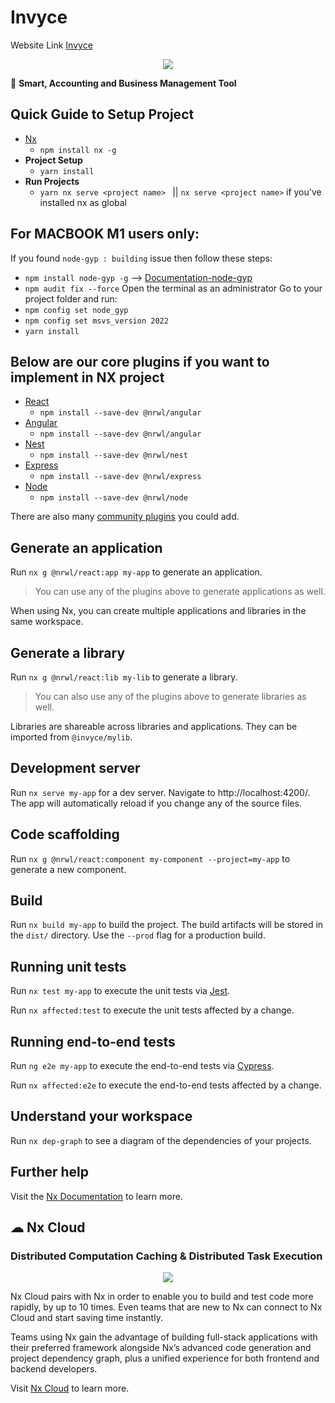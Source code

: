 # Invyce

Website Link [Invyce](https://invyce.com/)

<p style="text-align: center;"><img src="https://invyce.com/wp-content/uploads/2021/06/fb-invyce.jpg" ></p>

🔎 **Smart, Accounting and Business Management Tool**

## Quick Guide to Setup Project


- [Nx](https://nx.dev/getting-started/nx-setup)
  - `npm install nx -g`
- **Project Setup**
  - `yarn install`
- **Run Projects**
  - `yarn nx serve <project name> ` || `nx serve <project name>` if you've installed nx as global

## For MACBOOK M1 users only:
 
 If you found `node-gyp : building` issue then follow these steps:

- `npm install node-gyp -g`  --> [Documentation-node-gyp](https://www.npmjs.com/package/node-gyp)
- `npm audit fix --force`
  Open the terminal as an administrator
  Go to your project folder and run:
- `npm config set node_gyp`
- `npm config set msvs_version 2022`
- `yarn install`




## Below are our core plugins if you want to implement in NX project

- [React](https://reactjs.org)
  - `npm install --save-dev @nrwl/angular`
- [Angular](https://angular.io)
  - `npm install --save-dev @nrwl/angular`
- [Nest](https://nestjs.com)
  - `npm install --save-dev @nrwl/nest`
- [Express](https://expressjs.com)
  - `npm install --save-dev @nrwl/express`
- [Node](https://nodejs.org)
  - `npm install --save-dev @nrwl/node`

There are also many [community plugins](https://nx.dev/community) you could add.

## Generate an application 

Run `nx g @nrwl/react:app my-app` to generate an application.

> You can use any of the plugins above to generate applications as well.

When using Nx, you can create multiple applications and libraries in the same workspace.

## Generate a library

Run `nx g @nrwl/react:lib my-lib` to generate a library.

> You can also use any of the plugins above to generate libraries as well.

Libraries are shareable across libraries and applications. They can be imported from `@invyce/mylib`.

## Development server

Run `nx serve my-app` for a dev server. Navigate to http://localhost:4200/. The app will automatically reload if you change any of the source files.

## Code scaffolding

Run `nx g @nrwl/react:component my-component --project=my-app` to generate a new component.

## Build

Run `nx build my-app` to build the project. The build artifacts will be stored in the `dist/` directory. Use the `--prod` flag for a production build.

## Running unit tests

Run `nx test my-app` to execute the unit tests via [Jest](https://jestjs.io).

Run `nx affected:test` to execute the unit tests affected by a change.

## Running end-to-end tests

Run `ng e2e my-app` to execute the end-to-end tests via [Cypress](https://www.cypress.io).

Run `nx affected:e2e` to execute the end-to-end tests affected by a change.

## Understand your workspace

Run `nx dep-graph` to see a diagram of the dependencies of your projects.

## Further help

Visit the [Nx Documentation](https://nx.dev) to learn more.

## ☁ Nx Cloud

### Distributed Computation Caching & Distributed Task Execution

<p style="text-align: center;"><img src="https://raw.githubusercontent.com/nrwl/nx/master/images/nx-cloud-card.png"></p>

Nx Cloud pairs with Nx in order to enable you to build and test code more rapidly, by up to 10 times. Even teams that are new to Nx can connect to Nx Cloud and start saving time instantly.

Teams using Nx gain the advantage of building full-stack applications with their preferred framework alongside Nx’s advanced code generation and project dependency graph, plus a unified experience for both frontend and backend developers.

Visit [Nx Cloud](https://nx.app/) to learn more.

